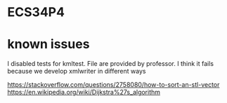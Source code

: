# ECS34P4

# known issues
I disabled tests for kmltest. File are provided by professor. I think it fails because we develop xmlwriter in different ways

https://stackoverflow.com/questions/2758080/how-to-sort-an-stl-vector
https://en.wikipedia.org/wiki/Dijkstra%27s_algorithm